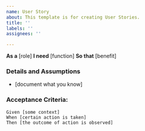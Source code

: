 ```yaml
---
name: User Story
about: This template is for creating User Stories.
title: ''
labels: ''
assignees: ''

---
```


**As a** [role]
**I need** [function]
**So that** [benefit]

### Details and Assumptions
* [document what you know]

### Acceptance Criteria:

```gherkin
Given [some context]
When [certain action is taken]
Then [the outcome of action is observed]
```
